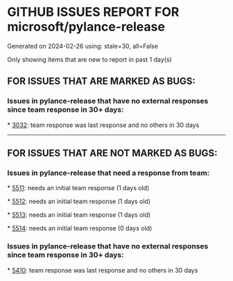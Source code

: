 
# GITHUB ISSUES REPORT FOR microsoft/pylance-release


Generated on 2024-02-26 using: stale=30, all=False


Only showing items that are new to report in past 1 day(s)


## FOR ISSUES THAT ARE MARKED AS BUGS:


### Issues in pylance-release that have no external responses since team response in 30+ days:


\* [3032](https://github.com/microsoft/pylance-release/issues/3032 "[Bug] Function parentheses autocomplete does not recognize existing parentheses "): team response was last response and no others in 30 days

---

## FOR ISSUES THAT ARE NOT MARKED AS BUGS:


### Issues in pylance-release that need a response from team:


\* [5511](https://github.com/microsoft/pylance-release/issues/5511 "Auto format f Strings => remove f on {} removal"): needs an initial team response (1 days old)

\* [5512](https://github.com/microsoft/pylance-release/issues/5512 "Be able to change type checking log level"): needs an initial team response (1 days old)

\* [5513](https://github.com/microsoft/pylance-release/issues/5513 "Cannot access member &quot;create_user&quot; for type &quot;BaseManager[CustomUser]&quot;   Member &quot;create_user&quot; is unknown"): needs an initial team response (1 days old)

\* [5514](https://github.com/microsoft/pylance-release/issues/5514 "`Go to Symbol` search result includes venv files"): needs an initial team response (0 days old)

### Issues in pylance-release that have no external responses since team response in 30+ days:


\* [5410](https://github.com/microsoft/pylance-release/issues/5410 "Docstrings on pytest fixtures"): team response was last response and no others in 30 days
